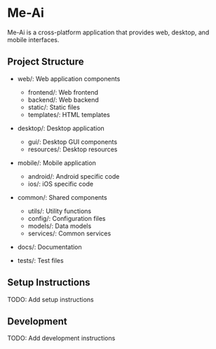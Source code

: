 # Me-Ai

Me-Ai is a cross-platform application that provides web, desktop, and mobile interfaces.

## Project Structure

- web/: Web application components
  - frontend/: Web frontend
  - backend/: Web backend
  - static/: Static files
  - templates/: HTML templates

- desktop/: Desktop application
  - gui/: Desktop GUI components
  - resources/: Desktop resources

- mobile/: Mobile application
  - android/: Android specific code
  - ios/: iOS specific code

- common/: Shared components
  - utils/: Utility functions
  - config/: Configuration files
  - models/: Data models
  - services/: Common services

- docs/: Documentation
- tests/: Test files

## Setup Instructions

TODO: Add setup instructions

## Development

TODO: Add development instructions
